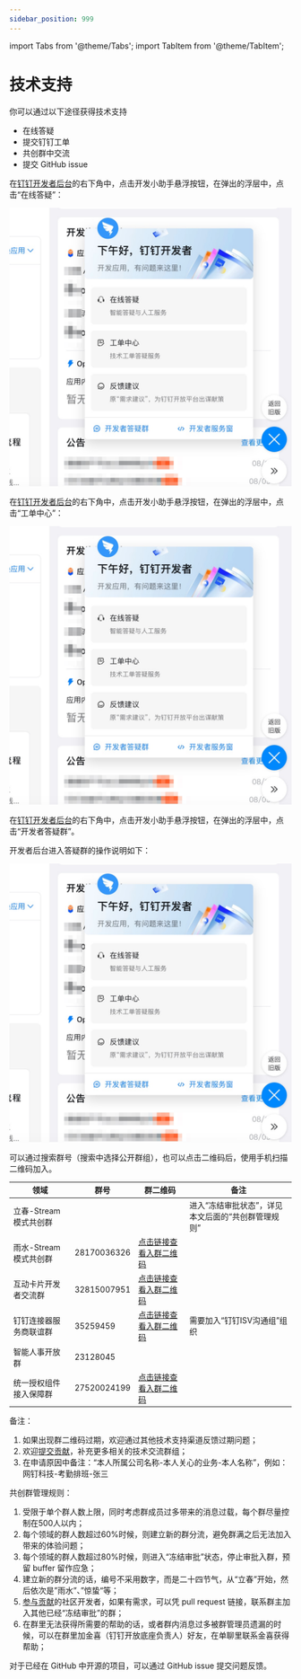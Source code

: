 ```yaml
---
sidebar_position: 999
---
```


import Tabs from '@theme/Tabs';
import TabItem from '@theme/TabItem';

# 技术支持

你可以通过以下途径获得技术支持

* 在线答疑
* 提交钉钉工单
* 共创群中交流
* 提交 GitHub issue

<Tabs queryString="via">
<TabItem value="online" label="在线答疑" default>

在[钉钉开发者后台](https://open-dev.dingtalk.com)的右下角中，点击开发小助手悬浮按钮，在弹出的浮层中，点击“在线答疑”：

![ticket.png](/img/explore/support/ticket.jpg)

</TabItem>
<TabItem value="ticket" label="提交工单">

在[钉钉开发者后台](https://open-dev.dingtalk.com)的右下角中，点击开发小助手悬浮按钮，在弹出的浮层中，点击“工单中心”：

![ticket.png](/img/explore/support/ticket.jpg)

</TabItem>

<TabItem value="planet-group" label="开发者答疑群（大群）">

在[钉钉开发者后台](https://open-dev.dingtalk.com)的右下角中，点击开发小助手悬浮按钮，在弹出的浮层中，点击“开发者答疑群”。

开发者后台进入答疑群的操作说明如下：

![ticket.png](/img/explore/support/ticket.jpg)

</TabItem>

<TabItem value="moon-group" label="各领域共创群（小群）">

可以通过搜索群号（搜索中选择公开群组），也可以点击二维码后，使用手机扫描二维码加入。

| 领域             | 群号 | 群二维码                                                          | 备注                          |
|----------------|--|---------------------------------------------------------------|-----------------------------|
| 立春-Stream模式共创群 | |                                                               | 进入“冻结审批状态”，详见本文后面的“共创群管理规则” |
| 雨水-Stream模式共创群 | 28170036326 | [点击链接查看入群二维码](/img/explore/support/stream-mode-group.png)     |                             |
| 互动卡片开发者交流群     | 32815007951 | [点击链接查看入群二维码](/img/explore/support/interactive-card-group.png) |                             |
| 钉钉连接器服务商联谊群    | 35259459 | [点击链接查看入群二维码](/img/explore/support/ipaas-group.png)           | 需要加入“钉钉ISV沟通组”组织            |
| 智能人事开放群        | 23128045 |                                                               |                             |
| 统一授权组件接入保障群    | 27520024199 | [点击链接查看入群二维码](/img/explore/support/permission.png)            |                             |

备注：
1. 如果出现群二维码过期，欢迎通过其他技术支持渠道反馈过期问题；
2. 欢迎[提交贡献](/docs/contrib/overview)，补充更多相关的技术交流群组；
3. 在申请原因中备注：“本人所属公司名称-本人关心的业务-本人名称”，例如：网钉科技-考勤排班-张三

共创群管理规则：

1. 受限于单个群人数上限，同时考虑群成员过多带来的消息过载，每个群尽量控制在500人以内；
2. 每个领域的群人数超过60%时候，则建立新的群分流，避免群满之后无法加入带来的体验问题；
3. 每个领域的群人数超过80%时候，则进入“冻结审批”状态，停止审批入群，预留 buffer 留作应急；
4. 建立新的群分流的话，编号不采用数字，而是二十四节气，从“立春”开始，然后依次是”雨水”、”惊蛰“等；
5. [参与贡献](/docs/contrib/how-to)的社区开发者，如果有需求，可以凭 pull request 链接，联系群主加入其他已经“冻结审批”的群；
6. 在群里无法获得所需要的帮助的话，或者群内消息过多被群管理员遗漏的时候，可以在群里加金喜（钉钉开放底座负责人）好友，在单聊里联系金喜获得帮助；

</TabItem>

<TabItem value="github-issue" label="提交 GitHub issue">

对于已经在 GitHub 中开源的项目，可以通过 GitHub issue 提交问题反馈。

</TabItem>

</Tabs>
